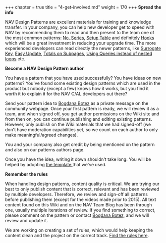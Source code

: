+++
chapter = true
title = "4-get-involved.md"
weight = 170
+++
**Spread the info**

NAV Design Patterns are excellent materials for training and knowledge transfer. In your company, you can help new developer get to speed with NAV by recommending them to read and then present to the team one of the most common patterns: [No. Series][anchor0], [Setup Table][anchor1] and definitely [Hooks ][anchor2]which will be a great investment in reducing your upgrade time. The more experienced developers can read directly the newer patterns, like [Surrogate Key][anchor3], [Easy Update][anchor4], [Totals on Subpages][anchor5], [Using Queries instead of nested loops][anchor6] etc.

**Become a NAV Design Pattern author**

You have a pattern that you have used successfully? You have ideas on new patterns? You've found some existing design patterns which are used in the product but nobody (except a few) knows how it works, but you find it worth it to explain it for the NAV C/AL developers out there?

Send your pattern idea to [Bogdana Botez][anchor7] as a private message on the community webpage. Once your first pattern is ready, we will review it as a team, and when signed off, you get author permissions on the Wiki site and from then on, you can continue publishing and editing existing patterns. However, only publish on the Wiki materials that we had signed-off (we don't have moderation capabilities yet, so we count on each author to only make meaningful/agreed changes).

You and your company also get credit by being mentioned on the pattern and also on our patterns authors page.

Once you have the idea, writing it down shouldn't take long. You will be helped by adopting [the template ][anchor8]that we've used.

**Remember the rules**

When handling design patterns, content quality is critical. We are trying our best to only publish content that is correct, relevant and has been reviewed by multiple developers. Therefore, we review and sign-off all patterns before publishing them (except for the videos made prior to 2015). All text content found on this Wiki and on the NAV Team Blog has been through one, usually multiple iterations of review. If you find something to correct, please comment on the pattern or contact [Bogdana Botez][anchor9], and we will review and update it.

We are working on creating a set of rules, which would help keeping the content clean and the project on the correct track. [Find the rules here][anchor10].



[anchor0]: /nav/w/designpatterns/74.no-series.aspx "No. Series"
[anchor1]: /nav/w/designpatterns/76.single-record-setup-table.aspx "Setup Table"
[anchor2]: /nav/w/designpatterns/117.hooks-pattern.aspx "Hooks"
[anchor3]: /nav/w/designpatterns/122.implementation-of-surrogate-keys-using-autoincrement-pattern.aspx
[anchor4]: /nav/w/designpatterns/104.easy-update-of-setup-or-supplementary-information.aspx
[anchor5]: /nav/w/designpatterns/155.totals-and-discounts-on-subpages-sales-and-purchases.aspx
[anchor6]: /nav/w/designpatterns/123.using-cal-query-objects-instead-of-nested-loops.aspx
[anchor7]: /members/bogdana-botez/default.aspx
[anchor8]: /nav/w/designpatterns/107.template-for-writing-nav-design-patterns.aspx
[anchor9]: /members/bogdana-botez/default.aspx "Bogdana Botez"
[anchor10]: /nav/w/designpatterns/239.rules-of-conduct.aspx "Find the rules here"
